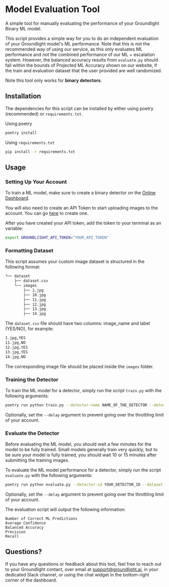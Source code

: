 # Model Evaluation Tool
A simple tool for manually evaluating the performance of your Groundlight Binary ML model.

This script provides a simple way for you to do an independent evaluation of your Groundlight model's ML performance. Note that this is not the recommended way of using our service, as this only evaluates ML performance and not the combined performance of our ML + escalation system. However, the balanced accuracy results from `evaluate.py` should fall within the bounds of Projected ML Accuracy shown on our website, if the train and evaluation dataset that the user provided are well randomized.

Note this tool only works for **binary detectors**.

## Installation

The dependencies for this script can be installed by either using poetry (recommended) or `requirements.txt`.

Using poetry

```bash
poetry install
```

Using `requirements.txt`
```bash
pip install -r requirements.txt
```

## Usage

### Setting Up Your Account

To train a ML model, make sure to create a binary detector on the [Online Dashboard](https://dashboard.groundlight.ai/).

You will also need to create an API Token to start uploading images to the account. You can go [here](https://dashboard.groundlight.ai/reef/my-account/api-tokens) to create one.

After you have created your API token, add the token to your terminal as an variable:

```bash
export GROUNDLIIGHT_API_TOKEN="YOUR_API_TOKEN"
```

### Formatting Dataset

This script assumes your custom image dataset is structured in the following format:

```bash
└── dataset
    ├── dataset.csv
    └── images
        ├── 1.jpg
        ├── 10.jpg
        ├── 11.jpg
        ├── 12.jpg
        ├── 13.jpg
        ├── 14.jpg
```

The `dataset.csv` file should have two columns: image_name and label (YES/NO), for example:

```bash
1.jpg,YES
11.jpg,NO
12.jpg,YES
13.jpg,YES
14.jpg,NO
```

The corresponding image file should be placed inside the `images` folder.

### Training the Detector

To train the ML model for a detector, simply run the script `train.py` with the following arguments:

```bash
poetry run python train.py --detector-name NAME_OF_THE_DETECTOR --detector-query QUERY_OF_THE_DETECTOR --dataset PATH_TO_DATASET_TRAIN_FOLDER
```

Optionally, set the `--delay` argument to prevent going over the throttling limit of your account.

### Evaluate the Detector

Before evaluating the ML model, you should wait a few minutes for the model to be fully trained.  Small models generally train very quickly, but to be sure your model is fully trained, you should wait 10 or 15 minutes after submitting the training images.

To evaluate the ML model performance for a detector, simply run the script `evaluate.py` with the following arguments:

```bash
poetry run python evaluate.py --detector-id YOUR_DETECTOR_ID --dataset PATH_TO_DATASET_TEST_FOLDER
```

Optionally, set the `--delay` argument to prevent going over the throttling limit of your account.

The evaluation script will output the following information:

```
Number of Correct ML Predictions
Average Confidence
Balanced Accuracy
Precision
Recall
```

## Questions?

If you have any questions or feedback about this tool, feel free to reach out to your Groundlight contact, over email at support@groundlight.ai, in your dedicated Slack channel, or using the chat widget in the bottom-right corner of the dashboard.